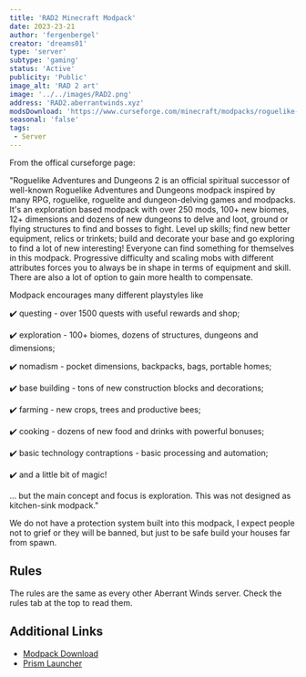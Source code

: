 ```yaml
---
title: 'RAD2 Minecraft Modpack'
date: 2023-23-21
author: 'fergenbergel'
creator: 'dreams01'
type: 'server'
subtype: 'gaming'
status: 'Active'
publicity: 'Public'
image_alt: 'RAD 2 art'
image: '../../images/RAD2.png'
address: 'RAD2.aberrantwinds.xyz'
modsDownload: 'https://www.curseforge.com/minecraft/modpacks/roguelike-adventures-and-dungeons-2'
seasonal: 'false'
tags:
 - Server
---
```


From the offical curseforge page:

"Roguelike Adventures and Dungeons 2 is an official spiritual successor of well-known Roguelike Adventures and Dungeons modpack inspired by many RPG, roguelike, roguelite and dungeon-delving games and modpacks. It's an exploration based modpack with over 250 mods, 100+ new biomes, 12+ dimensions and dozens of new dungeons to delve and loot, ground or flying structures to find and bosses to fight. Level up skills; find new better equipment, relics or trinkets; build and decorate your base and go exploring to find a lot of new interesting! Everyone can find something for themselves in this modpack.
Progressive difficulty and scaling mobs with different attributes forces you to always be in shape in terms of equipment and skill. There are also a lot of option to gain more health to compensate.

Modpack encourages many different playstyles like

✔️ questing - over 1500 quests with useful rewards and shop;

✔️ exploration - 100+ biomes, dozens of structures, dungeons and dimensions;

✔️ nomadism - pocket dimensions, backpacks, bags, portable homes;

✔️ base building - tons of new construction blocks and decorations;

✔️ farming - new crops, trees and productive bees;

✔️ cooking - dozens of new food and drinks with powerful bonuses;

✔️ basic technology contraptions - basic processing and automation;

✔️ and a little bit of magic!

... but the main concept and focus is exploration. This was not designed as kitchen-sink modpack."

We do not have a protection system built into this modpack, I expect people not to grief or they will be banned, but just to be safe build your houses far from spawn.

## Rules
The rules are the same as every other Aberrant Winds server. Check the rules tab at the top to read them.

## Additional Links
 - [Modpack Download][2]
 - [Prism Launcher][3]

[2]: <https://www.curseforge.com/minecraft/modpacks/roguelike-adventures-and-dungeons-2> "The RAD2 Pack Download"
[3]: <https://prismlauncher.org/> "Prism Launcher for Minecraft" 